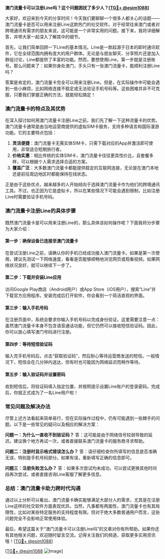 **澳门流量卡可以注册Line吗？这个问题困扰了多少人？[[TG💪+ @esim1088](https://t.me/s/esim1088)]**

大家好，欢迎来到今天的分享时间！今天我们要聊聊一个很多人都关心的话题——澳门流量卡是否可以用来注册Line这款热门的社交软件。对于经常往来澳门或者对跨境通讯有需求的朋友来说，这可能是一个非常实用的问题。接下来，我将详细解答，并带大家一起深入了解其中的细节。

首先，让我们简单回顾一下Line的基本情况。Line是一款起源于日本的即时通讯软件，它在全球范围内拥有庞大的用户群体。无论是与朋友聊天、分享照片还是加入群组讨论，Line都提供了丰富的功能。然而，要想使用Line，第一步就是注册账号。那么问题来了：如果你身处澳门，手头只有一张澳门流量卡，能顺利注册Line吗？

答案是肯定的，澳门流量卡完全可以用来注册Line。但是，在实际操作中可能会遇到一些小麻烦，比如网络连接不稳定或无法验证手机号码等。这些困难并非不可克服，只要我们掌握正确的方法，就能轻松搞定！

### **澳门流量卡的特点及其优势**

在深入探讨如何用澳门流量卡注册Line之前，我们先了解一下这种流量卡的优势。澳门流量卡通常是由当地运营商提供的虚拟SIM卡服务，支持多种语言和国际漫游功能。它的主要特点包括：

1. **灵活便捷**：澳门流量卡无需实体SIM卡，只需下载对应的App并激活即可使用，非常适合短期旅行者。
2. **价格实惠**：相比传统的实体SIM卡，澳门流量卡往往更具性价比，且套餐多样，可以根据个人需求选择合适的方案。
3. **覆盖广泛**：大多数澳门流量卡都能提供稳定的互联网连接，无论是在澳门本地还是前往周边地区时都能保持在线状态。

正是由于这些优点，越来越多的人开始倾向于选择澳门流量卡作为他们的跨境通讯工具。不过，也正因为它是虚拟卡，所以在某些情况下可能会遇到限制，比如注册Line时需要验证手机号码。

### **澳门流量卡注册Line的具体步骤**

既然澳门流量卡是可以用来注册Line的，那么具体该如何操作呢？下面我将分步骤为大家介绍：

#### **第一步：确保设备已连接至澳门流量卡**
在尝试注册Line之前，请确认你的手机已经成功接入澳门流量卡。如果是第一次使用，建议先测试一下网络速度，看看是否能够顺畅地浏览网页或观看视频。如果网络状况良好，就可以继续下一步了。

#### **第二步：下载并安装Line应用**
访问Google Play商店（Android用户）或App Store（iOS用户），搜索“Line”并下载官方应用程序。安装完成后打开软件，你会看到一个简洁直观的界面。

#### **第三步：输入手机号码**
在注册页面中，系统会要求你输入手机号码以完成身份验证。这里需要注意一点：虽然澳门流量卡本身不包含语音通话功能，但它仍然可以接收短信验证码。因此，你可以放心填写澳门号码进行注册。

#### **第四步：等待短信验证码**
输入完手机号码后，点击“获取验证码”，然后耐心等待运营商发送的短信。一般情况下，短信会在几分钟内送达，但有时也可能因为网络延迟而稍作等待。

#### **第五步：输入验证码并设置密码**
收到短信后，将验证码填入指定位置，并按照提示设置Line账户的登录密码。完成后，你就正式成为了一名Line用户啦！

### **常见问题及解决办法**

尽管上述方法看起来简单易行，但在实际操作过程中，仍有可能遇到一些棘手的问题。以下是一些常见的疑问以及相应的解决方案：

**问题一：为什么一直收不到验证码？**
答：这可能是由于网络信号较弱导致的延迟。建议换个地方再试一次，或者直接联系澳门流量卡的服务商寻求帮助。

**问题二：注册时显示格式错误怎么办？**
答：请仔细检查你所填写的信息是否准确无误，特别是手机号码部分。如果有误，重新填写正确的信息即可。

**问题三：注册失败怎么办？**
答：如果多次尝试均未成功，可以尝试更换其他时间段再次尝试，或者直接咨询Line客服了解更多信息。

### **总结：澳门流量卡助力跨时代沟通**

通过以上分析可以看出，澳门流量卡确实能够满足大部分人的需求，尤其是在注册Line这样的社交软件方面表现优异。当然，凡事都有两面性，澳门流量卡也有其局限性，比如对某些特定服务的支持程度有限。但对于绝大多数普通用户而言，这些问题完全不会影响正常使用体验。

最后，希望这篇关于“澳门流量卡可以注册Line吗”的文章对你有所帮助。如果你还有其他相关问题，欢迎随时留言交流。记得关注我们的频道，获取更多实用资讯哦！[[TG💪+ @esim1088](https://t.me/s/esim1088)]

[[TG💪+ @esim1088](https://t.me/s/esim1088) ![Image](https://i.postimg.cc/4NQfJmqS/Snipaste-2025-05-13-00-14-12.png)]